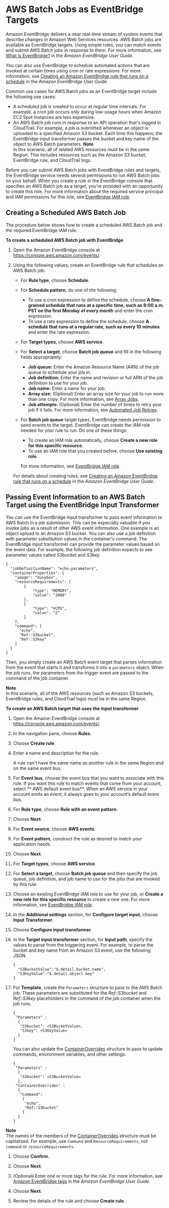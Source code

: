 # AWS Batch Jobs as EventBridge Targets<a name="batch-cwe-target"></a>

Amazon EventBridge delivers a near real\-time stream of system events that describe changes in Amazon Web Services resources\. AWS Batch jobs are available as EventBridge targets\. Using simple rules, you can match events and submit AWS Batch jobs in response to them\. For more information, see [What is EventBridge?](https://docs.aws.amazon.com/eventbridge/latest/userguide/eb-what-is.html) in the *Amazon EventBridge User Guide*\.

You can also use EventBridge to schedule automated actions that are invoked at certain times using cron or rate expressions\. For more information, see [Creating an Amazon EventBridge rule that runs on a schedule](https://docs.aws.amazon.com/eventbridge/latest/userguide/eb-create-rule-schedule.html) in the *Amazon EventBridge User Guide*\.

Common use cases for AWS Batch jobs as an EventBridge target include the following use cases:
+ A scheduled job is created to occur at regular time intervals\. For example, a cron job occurs only during low\-usage hours when Amazon EC2 Spot Instances are less expensive\.
+ An AWS Batch job runs in response to an API operation that's logged in CloudTrail\. For example, a job is submitted whenever an object is uploaded to a specified Amazon S3 bucket\. Each time this happens, the EventBridge input transformer passes the bucket and key name of the object to AWS Batch parameters\.
**Note**  
In this scenario, all of related AWS resources must be in the same Region\. This includes resources such as the Amazon S3 bucket, EventBridge rule, and CloudTrail logs\.

Before you can submit AWS Batch jobs with EventBridge rules and targets, the EventBridge service needs several permissions to run AWS Batch jobs on your behalf\. When you create a rule in the EventBridge console that specifies an AWS Batch job as a target, you're provided with an opportunity to create this role\. For more information about the required service principal and IAM permissions for this role, see [EventBridge IAM role](CWE_IAM_role.md)\.

## Creating a Scheduled AWS Batch Job<a name="scheduled-batch-job"></a>

The procedure below shows how to create a scheduled AWS Batch job and the required EventBridge IAM role\.

**To create a scheduled AWS Batch job with EventBridge**

1. Open the Amazon EventBridge console at [https://console\.aws\.amazon\.com/events/](https://console.aws.amazon.com/events/)\.

1. Using the following values, create an EventBridge rule that schedules an AWS Batch job:
   + For **Rule type**, choose **Schedule**\.
   + For **Schedule pattern**, do one of the following:
     + To use a cron expression to define the schedule, choose **A fine\-grained schedule that runs at a specific time, such as 8:00 a\.m\. PST on the first Monday of every month** and enter the cron expression\.
     + To use a rate expression to define the schedule, choose **A schedule that runs at a regular rate, such as every 10 minutes** and enter the rate expression\.
   + For **Target types**, choose **AWS service**\.
   + For **Select a target**, choose **Batch job queue** and fill in the following fields appropriately:
     + **Job queue:** Enter the Amazon Resource Name \(ARN\) of the job queue to schedule your job in\.
     + **Job definition:** Enter the name and revision or full ARN of the job definition to use for your job\.
     + **Job name:** Enter a name for your job\.
     + **Array size:** \(Optional\) Enter an array size for your job to run more than one copy\. For more information, see [Array Jobs](array_jobs.md)\.
     + **Job attempts:** \(Optional\) Enter the number of times to retry your job if it fails\. For more information, see [Automated Job Retries](job_retries.md)\.
   + For **Batch job queue** target types, EventBridge needs permission to send events to the target\. EventBridge can create the IAM role needed for your rule to run\. Do one of these things:
     + To create an IAM role automatically, choose **Create a new role for this specific resource**\.
     + To use an IAM role that you created before, choose **Use existing role**\.

     For more information, see [EventBridge IAM role](CWE_IAM_role.md)\.

   For details about creating rules, see [Creating an Amazon EventBridge rule that runs on a schedule](https://docs.aws.amazon.com/eventbridge/latest/userguide/eb-create-rule-schedule.html) in the *Amazon EventBridge User Guide*\.

## Passing Event Information to an AWS Batch Target using the EventBridge Input Transformer<a name="cwe-input-transformer"></a>

You can use the EventBridge input transformer to pass event information to AWS Batch in a job submission\. This can be especially valuable if you invoke jobs as a result of other AWS event information\. One example is an object upload to an Amazon S3 bucket\. You can also use a job definition with parameter substitution values in the container's command\. The EventBridge input transformer can provide the parameter values based on the event data\. For example, the following job definition expects to see parameter values called *S3bucket* and *S3key*\.

```
{
  "jobDefinitionName": "echo-parameters",
  "containerProperties": {
    "image": "busybox",
    "resourceRequirements": [
        {
            "type": "MEMORY",
            "value": "2000"
        },
        {
            "type": "VCPU",
            "value": "2"
        }
    ],
    "command": [
      "echo",
      "Ref::S3bucket",
      "Ref::S3key"
    ]
  }
}
```

Then, you simply create an AWS Batch event target that parses information from the event that starts it and transforms it into a `parameters` object\. When the job runs, the parameters from the trigger event are passed to the command of the job container\.

**Note**  
In this scenario, all of the AWS resources \(such as Amazon S3 buckets, EventBridge rules, and CloudTrail logs\) must be in the same Region\.

**To create an AWS Batch target that uses the input transformer**

1. Open the Amazon EventBridge console at [https://console\.aws\.amazon\.com/events/](https://console.aws.amazon.com/events/)\.

1. In the navigation pane, choose **Rules**\.

1. Choose **Create rule**\.

1. Enter a name and description for the rule\.

   A rule can't have the same name as another rule in the same Region and on the same event bus\.

1. For **Event bus**, choose the event bus that you want to associate with this rule\. If you want this rule to match events that come from your account, select ** AWS default event bus**\. When an AWS service in your account emits an event, it always goes to your account’s default event bus\.

1. For **Rule type**, choose **Rule with an event pattern**\.

1. Choose **Next**\.

1. For **Event source**, choose **AWS events**\.

1. For **Event pattern**, construct the rule as desired to match your application needs\.

1. Choose **Next**\.

1. For **Target types**, choose **AWS service**\.

1. For **Select a target**, choose **Batch job queue** and then specify the job queue, job definition, and job name to use for the jobs that are invoked by this rule\.

1. Choose an existing EventBridge IAM role to use for your job, or **Create a new role for this specific resource** to create a new one\. For more information, see [EventBridge IAM role](CWE_IAM_role.md)\.

1. In the **Additional settings** section, for **Configure target input**, choose **Input Transformer**\.

1. Choose **Configure input transformer**\.

1. In the **Target input transformer** section, for **Input path**, specify the values to parse from the triggering event\. For example, to parse the bucket and key name from an Amazon S3 event, use the following JSON\.

   ```
   {
     "S3BucketValue":"$.detail.bucket.name",
     "S3KeyValue":"$.detail.object.key"
   }
   ```

1. For **Template**, create the `Parameters` structure to pass to the AWS Batch job\. These parameters are substituted for the *Ref::S3bucket* and *Ref::S3key* placeholders in the command of the job container when the job runs\.

   ```
   {
    "Parameters" :
     {
      "S3bucket": <S3BucketValue>,
      "S3key": <S3KeyValue>
     }
   }
   ```

   You can also update the [ContainerOverrides](https://docs.aws.amazon.com/batch/latest/APIReference/API_ContainerOverrides.html) structure to pass to update commands, environment variables, and other settings\.

   ```
   {
    "Parameters" :
     {
      "S3bucket": <S3BucketValue>
     },
    "ContainerOverrides" :
     {
      "Command":
       [
        "echo",
        "Ref::S3bucket"
       ]
     }
   }
   ```
**Note**  
The names of the members of the [ContainerOverrides](https://docs.aws.amazon.com/batch/latest/APIReference/API_ContainerOverrides.html) structure must be capitalized\. For example, use `Command` and `ResourceRequirements`, not `command` or `resourceRequirements`\.

1. Choose **Confirm**\.

1. Choose **Next**\.

1. \(Optional\) Enter one or more tags for the rule\. For more information, see [Amazon EventBridge tags](https://docs.aws.amazon.com/eventbridge/latest/userguide/eb-tagging.html) in the *Amazon EventBridge User Guide*\.

1. Choose **Next**\.

1. Review the details of the rule and choose **Create rule**\.